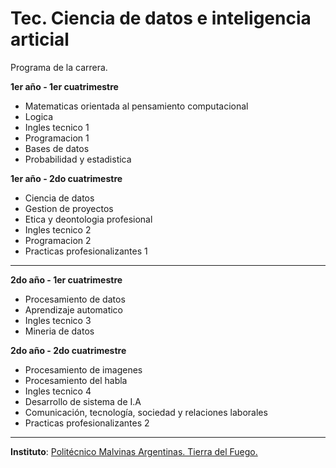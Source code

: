 ﻿

# Tec. Ciencia de datos e inteligencia articial

Programa de la carrera.

**1er año - 1er cuatrimestre** 

* Matematicas orientada al pensamiento computacional
* Logica
* Ingles tecnico 1
* Programacion 1
* Bases de datos
* Probabilidad y estadistica

**1er año - 2do cuatrimestre**

* Ciencia de datos
* Gestion de proyectos
* Etica y deontologia profesional
* Ingles tecnico 2
* Programacion 2
* Practicas profesionalizantes 1

------------

**2do año - 1er cuatrimestre**
* Procesamiento de datos
* Aprendizaje automatico
* Ingles tecnico 3
* Mineria de datos

**2do año - 2do cuatrimestre**

* Procesamiento de imagenes
* Procesamiento del habla
* Ingles tecnico 4
* Desarrollo de sistema de I.A
* Comunicación, tecnología, sociedad y relaciones laborales
* Practicas profesionalizantes 2


------------

**Instituto**: [Politécnico Malvinas Argentinas. Tierra del Fuego.](https://politecnico.tdf.gob.ar/ "Politécnico Malvinas Argentinas. Tierra del Fuego.")
